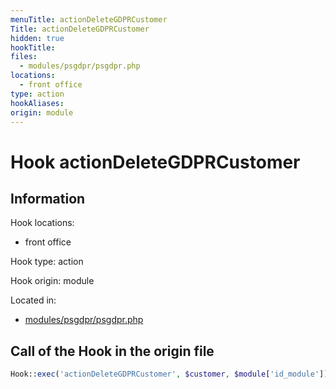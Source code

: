 ```yaml
---
menuTitle: actionDeleteGDPRCustomer
Title: actionDeleteGDPRCustomer
hidden: true
hookTitle: 
files:
  - modules/psgdpr/psgdpr.php
locations:
  - front office
type: action
hookAliases:
origin: module
---
```


# Hook actionDeleteGDPRCustomer

## Information

Hook locations: 
  - front office

Hook type: action

Hook origin: module

Located in: 
  - [modules/psgdpr/psgdpr.php](https://github.com/PrestaShop/PrestaShop/blob/8.0.x/modules/psgdpr/psgdpr.php)

## Call of the Hook in the origin file

```php
Hook::exec('actionDeleteGDPRCustomer', $customer, $module['id_module'])
```